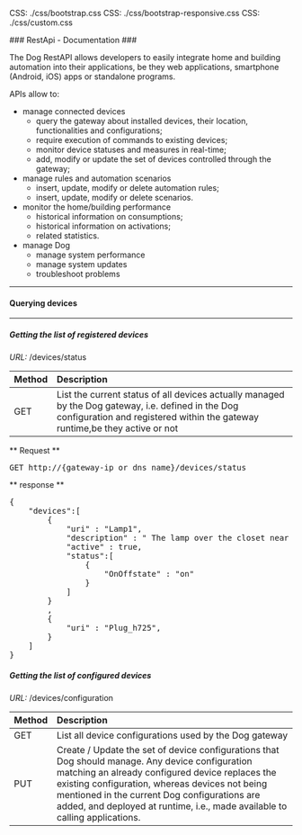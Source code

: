 CSS: ./css/bootstrap.css
CSS: ./css/bootstrap-responsive.css
CSS: ./css/custom.css

<div class="container-fluid" markdown="1">
### RestApi - Documentation ###

The Dog RestAPI allows developers to easily integrate home and building automation into their applications, be they web applications, smartphone (Android, iOS) apps or standalone programs.

APIs allow to:

* manage connected devices
	* query the gateway about installed devices, their location, functionalities and configurations;
	* require execution of commands to existing devices;
	* monitor device statuses and measures in real-time;
	* add, modify or update the set of devices controlled through the gateway;
* manage rules and automation scenarios
	* insert, update, modify or delete automation rules;
	* insert, update, modify or delete scenarios.
* monitor the home/building performance
	* historical information on consumptions;
	* historical information on activations;
	* related statistics.
* manage Dog 
	* manage system performance
	* manage system updates
	* troubleshoot problems

---------------------------------

#### Querying devices ####

---------------------------------

##### Getting the list of registered devices #####

*URL:* /devices/status

|Method|Description|
|:-----|:----------|
| GET | List the current status of all devices actually managed by the Dog gateway, i.e. defined in the Dog configuration and registered within the gateway runtime,be they active or not |

** Request **

<div class="wells" markdown="1">
<pre>
GET http://{gateway-ip or dns name}/devices/status
</pre>
</div>

** response **

<div class="wells" markdown="1">
<pre>
{
	"devices":[
		{
			"uri" : "Lamp1",
			"description" : " The lamp over the closet near to the livingroom armchair",
			"active" : true,
			"status":[
				{
					"OnOffstate" : "on"
				}
			]
		}
		,
		{
			"uri" : "Plug_h725",
		}
	]
}
</pre>
</div>

##### Getting the list of configured devices #####

*URL:* /devices/configuration

|Method|Description|
|:-----|:----------|
| GET | List all device configurations used by the Dog gateway |
| PUT | Create / Update the set of device configurations that Dog should manage. Any device configuration matching an already configured device replaces the existing configuration, whereas devices not being mentioned in the current Dog configurations are added, and deployed at runtime, i.e., made available to calling applications.|

</div>
<script src="./js/jquery.js"></script>
<script src="./js/bootstrap.js"></script>
<script src="./js/ajax.js"></script>